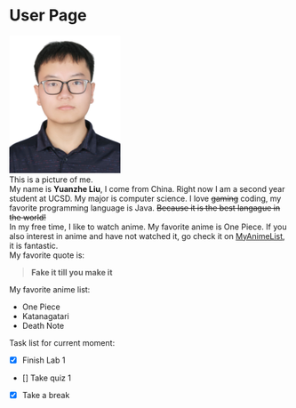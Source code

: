 # User Page
<img src="me.jpg" width="200">\
This is a picture of me.\
My name is **Yuanzhe Liu**, I come from China. Right now I am a second year student at UCSD. My major is computer science. I love ~~gaming~~ coding, my favorite programming language is Java. ~~Because it is the best langague in the world!~~\
In my free time, I like to watch anime. My favorite anime is One Piece. If you also interest in anime and have not watched it, go check it on [MyAnimeList](https://myanimelist.net/anime/21/One_Piece), it is fantastic.\
My favorite quote is: 
> **Fake it till you make it**

My favorite anime list:
- One Piece
- Katanagatari
- Death Note
  
Task list for current moment:
- [x] Finish Lab 1
- [] Take quiz 1
- [x] Take a break
